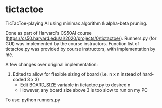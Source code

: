 # tictactoe
TicTacToe-playing AI using minimax algorithm & alpha-beta pruning.

Done as part of Harvard's CS50AI course (https://cs50.harvard.edu/ai/2020/projects/0/tictactoe/).
Runners.py (for GUI) was implemented by the course instructors. 
Function list of tictactoe.py was provided by course instructors, with implementation by me.

A few changes over original implementation:
1. Edited to allow for flexible sizing of board (i.e. n x n instead of hard-coded 3 x 3)
     - Edit BOARD_SIZE variable in tictactoe.py to desired n
     - However, any board size above 3 is too slow to run on my PC

To use: python runners.py
